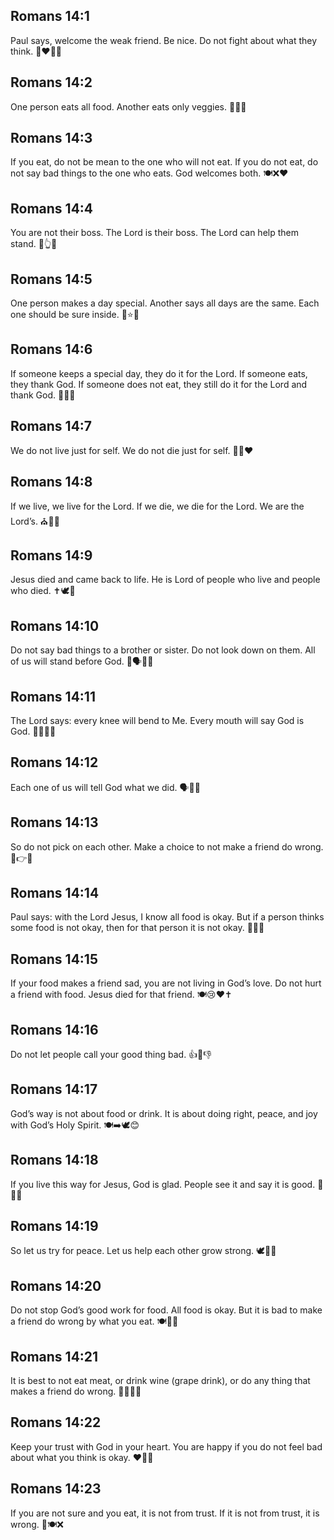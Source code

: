 ## Romans 14:1
Paul says, welcome the weak friend. Be nice. Do not fight about what they think. 🤝❤️🙅‍♂️
## Romans 14:2
One person eats all food. Another eats only veggies. 🍎🥦🍞
## Romans 14:3
If you eat, do not be mean to the one who will not eat. If you do not eat, do not say bad things to the one who eats. God welcomes both. 🍽️❌❤️
## Romans 14:4
You are not their boss. The Lord is their boss. The Lord can help them stand. 🚫👆🙏
## Romans 14:5
One person makes a day special. Another says all days are the same. Each one should be sure inside. 📅⭐🧠
## Romans 14:6
If someone keeps a special day, they do it for the Lord. If someone eats, they thank God. If someone does not eat, they still do it for the Lord and thank God. 🙌🍞🙏
## Romans 14:7
We do not live just for self. We do not die just for self. 🚶‍♂️❤️
## Romans 14:8
If we live, we live for the Lord. If we die, we die for the Lord. We are the Lord’s. ⛪🙏💖
## Romans 14:9
Jesus died and came back to life. He is Lord of people who live and people who died. ✝️🕊️🌅
## Romans 14:10
Do not say bad things to a brother or sister. Do not look down on them. All of us will stand before God. 🚫🗣️👫🙏
## Romans 14:11
The Lord says: every knee will bend to Me. Every mouth will say God is God. 🙇‍♂️👄✨
## Romans 14:12
Each one of us will tell God what we did. 🗣️📖🙏
## Romans 14:13
So do not pick on each other. Make a choice to not make a friend do wrong. 🚫👉🤝
## Romans 14:14
Paul says: with the Lord Jesus, I know all food is okay. But if a person thinks some food is not okay, then for that person it is not okay. 🍗✅❌
## Romans 14:15
If your food makes a friend sad, you are not living in God’s love. Do not hurt a friend with food. Jesus died for that friend. 🍽️😢❤️✝️
## Romans 14:16
Do not let people call your good thing bad. 👍🚫👎
## Romans 14:17
God’s way is not about food or drink. It is about doing right, peace, and joy with God’s Holy Spirit. 🍽️➡️🕊️😊
## Romans 14:18
If you live this way for Jesus, God is glad. People see it and say it is good. 🙌😊👀
## Romans 14:19
So let us try for peace. Let us help each other grow strong. 🕊️🤝💪
## Romans 14:20
Do not stop God’s good work for food. All food is okay. But it is bad to make a friend do wrong by what you eat. 🍽️🚫💔
## Romans 14:21
It is best to not eat meat, or drink wine (grape drink), or do any thing that makes a friend do wrong. 🥩🚫🍷🚫
## Romans 14:22
Keep your trust with God in your heart. You are happy if you do not feel bad about what you think is okay. ❤️🙏😊
## Romans 14:23
If you are not sure and you eat, it is not from trust. If it is not from trust, it is wrong. 🤔🍽️❌
